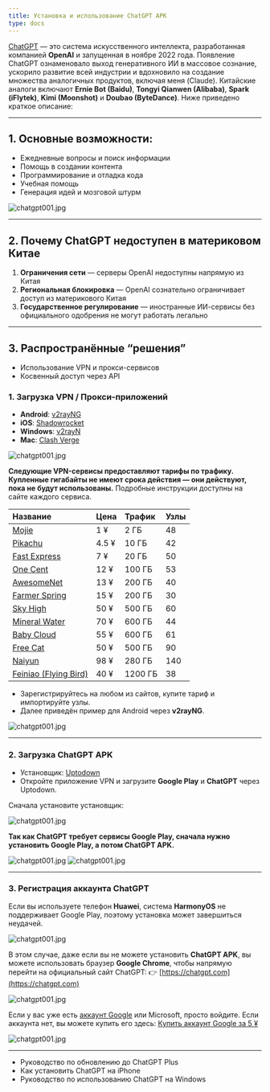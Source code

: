 ```yaml
---
title: Установка и использование ChatGPT APK
type: docs
---
```


[ChatGPT](https://chatgpt.com) — это система искусственного интеллекта, разработанная компанией **OpenAI** и запущенная в ноябре 2022 года. Появление ChatGPT ознаменовало выход генеративного ИИ в массовое сознание, ускорило развитие всей индустрии и вдохновило на создание множества аналогичных продуктов, включая меня (Claude).
Китайские аналоги включают **Ernie Bot (Baidu)**, **Tongyi Qianwen (Alibaba)**, **Spark (iFlytek)**, **Kimi (Moonshot)** и **Doubao (ByteDance)**. Ниже приведено краткое описание:

---

## 1. Основные возможности:

* Ежедневные вопросы и поиск информации
* Помощь в создании контента
* Программирование и отладка кода
* Учебная помощь
* Генерация идей и мозговой штурм

![chatgpt001.jpg](https://chatgpt-apk.app/img/chatgpt001.jpg)

---

## 2. Почему ChatGPT недоступен в материковом Китае

1. **Ограничения сети** — серверы OpenAI недоступны напрямую из Китая
2. **Региональная блокировка** — OpenAI сознательно ограничивает доступ из материкового Китая
3. **Государственное регулирование** — иностранные ИИ-сервисы без официального одобрения не могут работать легально

---

## 3. Распространённые “решения”

* Использование VPN и прокси-сервисов
* Косвенный доступ через API

### 1. Загрузка VPN / Прокси-приложений

* **Android**: [v2rayNG](https://pan1.mene.lol/s/JQjC0)
* **iOS**: [Shadowrocket](https://shadowrocket.ink/zh/docs/example/%E8%8B%B9%E6%9E%9C%E6%89%8B%E6%9C%BA%E5%A6%82%E4%BD%95%E4%B8%8B%E8%BD%BD%E5%92%8C%E4%BD%BF%E7%94%A8shadowrocket-%E5%B0%8F%E7%81%AB%E7%AE%AD/)
* **Windows**: [v2rayN](https://pan1.mene.lol/s/1eLCX)
* **Mac**: [Clash Verge](https://pan1.mene.lol/s/3Vatr)

![chatgpt001.jpg](https://chatgpt-apk.app/img/chatgpt002.jpg)

**Следующие VPN-сервисы предоставляют тарифы по трафику.**
**Купленные гигабайты не имеют срока действия — они действуют, пока не будут использованы.**
Подробные инструкции доступны на сайте каждого сервиса.

| Название                                                                 | Цена  | Трафик  | Узлы |
| :----------------------------------------------------------------------- | :---- | :------ | :--- |
| [Mojie](https://mojie.xn--yrs494l.com/register?aff=BpCuERz0)             | 1 ¥   | 2 ГБ    | 48   |
| [Pikachu](https://pkhub.net/#/register?code=A6O9EIj0)                    | 4.5 ¥ | 10 ГБ   | 42   |
| [Fast Express](https://快车.com?c=REZUOC)                                  | 7 ¥   | 20 ГБ   | 50   |
| [One Cent](https://xn--4gqx1hgtfdmt.com/#/register?code=Aqr3awfK)        | 12 ¥  | 100 ГБ  | 53   |
| [AwesomeNet](https://6.66jc.top/#/login?code=sT9kLfc6)                   | 13 ¥  | 200 ГБ  | 40   |
| [Farmer Spring](https://www.nfsq.us/#/register?code=RaUmorb2)            | 15 ¥  | 200 ГБ  | 30   |
| [Sky High](https://cpdd.one/?r=106143)                                   | 50 ¥  | 500 ГБ  | 60   |
| [Mineral Water](https://a9.600mlt.cc/#/register?code=pSnvLvyA)           | 70 ¥  | 600 ГБ  | 44   |
| [Baby Cloud](https://web1.bby011.com/#/register?code=8xTTMr2f)           | 55 ¥  | 600 ГБ  | 61   |
| [Free Cat](https://us.freecat.cc/register?code=czdF7PXY)                 | 50 ¥  | 500 ГБ  | 90   |
| [Naiyun](https://www.v2ny.me?path=register&code=05XjPGu5)                | 98 ¥  | 280 ГБ  | 140  |
| [Feiniao (Flying Bird)](https://feiniaoyun.xyz/#/register?code=GpIqYOb5) | 40 ¥  | 1200 ГБ | 38   |

* Зарегистрируйтесь на любом из сайтов, купите тариф и импортируйте узлы.
* Далее приведён пример для Android через **v2rayNG**.

![chatgpt001.jpg](https://chatgpt-apk.app/img/chatgpt003.jpg)

---

### 2. Загрузка ChatGPT APK

* Установщик: [Uptodown](https://pan1.mene.lol/s/ZgMUZ)
* Откройте приложение VPN и загрузите **Google Play** и **ChatGPT** через Uptodown.

Сначала установите установщик:

![chatgpt001.jpg](https://chatgpt-apk.app/img/chatgpt004.jpg)

**Так как ChatGPT требует сервисы Google Play, сначала нужно установить Google Play, а потом ChatGPT APK.**

![chatgpt001.jpg](https://chatgpt-apk.app/img/chatgpt006.jpg)
![chatgpt001.jpg](https://chatgpt-apk.app/img/chatgpt005.jpg)

---

### 3. Регистрация аккаунта ChatGPT

Если вы используете телефон **Huawei**, система **HarmonyOS** не поддерживает Google Play, поэтому установка может завершиться неудачей.

![chatgpt001.jpg](https://chatgpt-apk.app/img/chatgpt007.jpg)

В этом случае, даже если вы не можете установить **ChatGPT APK**,
вы можете использовать браузер **Google Chrome**, чтобы напрямую перейти на официальный сайт ChatGPT:
👉 [https://chatgpt.com](https://chatgpt.com)

![chatgpt001.jpg](https://chatgpt-apk.app/img/chatgpt008.jpg)

Если у вас уже есть [аккаунт Google](https://googleaccount.info/zh) или Microsoft, просто войдите.
Если аккаунта нет, вы можете купить его здесь: [Купить аккаунт Google за 5 ¥](https://www.henduohao.com/#%E8%B0%B7%E6%AD%8C%E8%AF%AD%E9%9F%B3%28Google%20Voice%29)

![chatgpt001.jpg](https://chatgpt-apk.app/img/chatgpt009.jpg)

---

* Руководство по обновлению до ChatGPT Plus
* Как установить ChatGPT на iPhone
* Руководство по использованию ChatGPT на Windows
